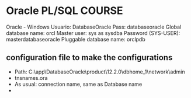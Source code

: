 # Oracle PL/SQL COURSE

Oracle - Windows
Usuario: DatabaseOracle
Pass: databaseoracle
Global database name: orcl
Master user: sys as sysdba
Password (SYS-USER): masterdatabaseoracle
Pluggable database name: orclpdb


## configuration file to make the configurations
* Path: C:\app\DatabaseOracle\product\12.2.0\dbhome_1\network\admin
* tnsnames.ora
* As usual: connection name, same as Database name
* 